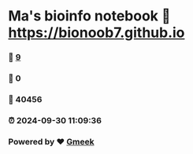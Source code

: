 # Ma's bioinfo notebook :link: https://bionoob7.github.io 
### :page_facing_up: [9](https://bionoob7.github.io/tag.html) 
### :speech_balloon: 0 
### :hibiscus: 40456 
### :alarm_clock: 2024-09-30 11:09:36 
### Powered by :heart: [Gmeek](https://github.com/Meekdai/Gmeek)
